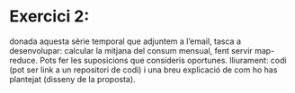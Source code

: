 # Exercici 2:
donada aquesta sèrie temporal que adjuntem a l’email,
tasca a desenvolupar:
calcular la mitjana del consum mensual, fent servir map-reduce. Pots fer
les suposicions que consideris oportunes.
lliurament:
codi (pot ser link a un repositori de codi) i una breu explicació de com ho
has plantejat (disseny de la proposta).
